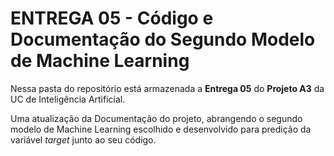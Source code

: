 # ENTREGA 05 - Código e Documentação do Segundo Modelo de Machine Learning

Nessa pasta do repositório está armazenada a **Entrega 05** do **Projeto A3** da UC de  Inteligência Artificial.

Uma atualização da Documentação do projeto, abrangendo o segundo modelo de Machine Learning escolhido e desenvolvido para predição da variável *target* junto ao seu código.

